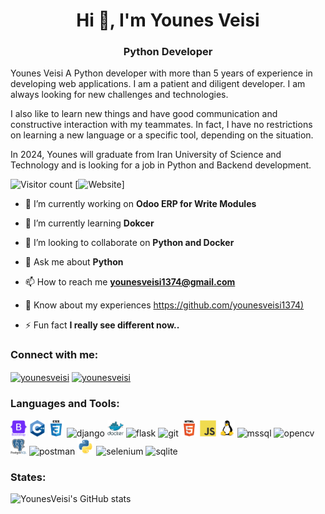 <h1 align="center">Hi 👋, I'm Younes Veisi</h1>
<h3 align="center">Python Developer</h3>

<p align="left">Younes Veisi A Python developer with more than 5 years of experience in developing web applications. I am a patient and diligent developer. I am always looking for new challenges and technologies.</p>

<p align="left">I also like to learn new things and have good communication and constructive interaction with my teammates. In fact, I have no restrictions on learning a new language or a specific tool, depending on the situation.</p>

<p align="left">In 2024, Younes will graduate from Iran University of Science and Technology and is looking for a job in Python and Backend development.</p>


![Visitor count](https://komarev.com/ghpvc/?username=younesveisi1374&color=green)
[![Website](https://img.shields.io/website?down_color=blue&down_message=blue&up_color=yellow&up_message=my%20resume&url=https%3A%2F%2Falibigdeli.github.io%2F)]


- 🔭 I’m currently working on **Odoo ERP for Write Modules**

- 🌱 I’m currently learning **Dokcer**

- 👯 I’m looking to collaborate on **Python and Docker**


- 💬 Ask me about **Python**

- 📫 How to reach me **younesveisi1374@gmail.com**

- 📄 Know about my experiences [https://github.com/younesveisi1374)](https://github.com/younesveisi1374)

- ⚡ Fun fact **I really see different now..**

<h3 align="left">Connect with me:</h3>
<p align="left">
<a href="https://www.linkedin.com/in/younes-veisi-695460245/" target="blank"><img align="center" src="https://raw.githubusercontent.com/rahuldkjain/github-profile-readme-generator/master/src/images/icons/Social/linked-in-alt.svg" alt="younesveisi" height="25" width="35" /></a>
<a href="https://github.com/younesveisi1374" target="blank"><img align="center" src="https://raw.githubusercontent.com/rahuldkjain/github-profile-readme-generator/master/src/images/icons/Social/github.svg" alt="younesveisi" height="25" width="35" /></a>

<h3 align="left">Languages and Tools:</h3>
<p align="left">
<img src="https://raw.githubusercontent.com/devicons/devicon/master/icons/bootstrap/bootstrap-plain-wordmark.svg" alt="bootstrap" width="26" height="26"/>
<img src="https://raw.githubusercontent.com/devicons/devicon/master/icons/cplusplus/cplusplus-original.svg" alt="cplusplus" width="26" height="26"/>
<img src="https://raw.githubusercontent.com/devicons/devicon/master/icons/css3/css3-original-wordmark.svg" alt="css3" width="26" height="26"/>
<img src="https://user-images.githubusercontent.com/29748439/177030588-a1916efd-384b-439a-9b30-24dd24dd48b6.png" alt="django" width="40" height="26"/> 
<img src="https://raw.githubusercontent.com/devicons/devicon/master/icons/docker/docker-original-wordmark.svg" alt="docker" width="26" height="26"/>
<img src="https://www.vectorlogo.zone/logos/pocoo_flask/pocoo_flask-icon.svg" alt="flask" width="26" height="26"/>
<img src="https://www.vectorlogo.zone/logos/git-scm/git-scm-icon.svg" alt="git" width="26" height="26"/>
<img src="https://raw.githubusercontent.com/devicons/devicon/master/icons/html5/html5-original-wordmark.svg" alt="html5" width="26" height="26"/>
<img src="https://raw.githubusercontent.com/devicons/devicon/master/icons/javascript/javascript-original.svg" alt="javascript" width="26" height="26"/>
<img src="https://raw.githubusercontent.com/devicons/devicon/master/icons/linux/linux-original.svg" alt="linux" width="26" height="26"/>
<img src="https://www.svgrepo.com/show/303229/microsoft-sql-server-logo.svg" alt="mssql" width="26" height="26"/>
<img src="https://www.vectorlogo.zone/logos/opencv/opencv-icon.svg" alt="opencv" width="26" height="26"/>
<img src="https://raw.githubusercontent.com/devicons/devicon/master/icons/postgresql/postgresql-original-wordmark.svg" alt="postgresql" width="26" height="26"/>
<img src="https://www.vectorlogo.zone/logos/getpostman/getpostman-icon.svg" alt="postman" width="26" height="26"/>
<img src="https://raw.githubusercontent.com/devicons/devicon/master/icons/python/python-original.svg" alt="python" width="26" height="26"/>
<img src="https://raw.githubusercontent.com/detain/svg-logos/780f25886640cef088af994181646db2f6b1a3f8/svg/selenium-logo.svg" alt="selenium" width="26" height="26"/>
<img src="https://www.vectorlogo.zone/logos/sqlite/sqlite-icon.svg" alt="sqlite" width="26" height="26"/>
</p>

<h3 align="left">States:</h3>

![YounesVeisi's GitHub stats](https://github-readme-stats.vercel.app/api?username=younesveisi1374&show_icons=true&theme=radical&include_all_commits=true&count_private=true)


